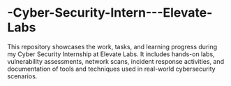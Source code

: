 # -Cyber-Security-Intern---Elevate-Labs
This repository showcases the work, tasks, and learning progress during my Cyber Security Internship at Elevate Labs. It includes hands-on labs, vulnerability assessments, network scans, incident response activities, and documentation of tools and techniques used in real-world cybersecurity scenarios.
